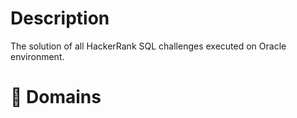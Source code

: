 
# Description
The solution of all HackerRank SQL challenges executed on Oracle environment.
# :book: Domains

